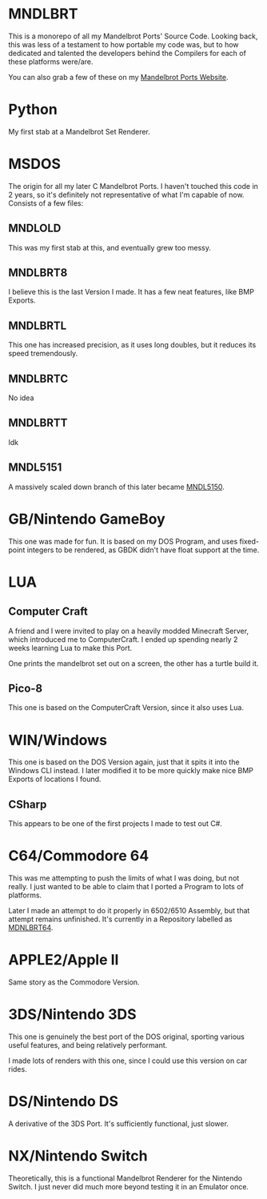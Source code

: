 # MNDLBRT
This is a monorepo of all my Mandelbrot Ports' Source Code.
Looking back, this was less of a testament to how portable my code was, but to how dedicated and talented the developers behind the Compilers for each of these platforms were/are.

You can also grab a few of these on my [Mandelbrot Ports Website](https://pixelbrush.dev/apps/mandelbrotPorts).

# Python
My first stab at a Mandelbrot Set Renderer.

# MSDOS
The origin for all my later C Mandelbrot Ports. I haven't touched this code in 2 years, so it's definitely not representative of what I'm capable of now.
Consists of a few files:
## MNDLOLD
This was my first stab at this, and eventually grew too messy.

## MNDLBRT8
I believe this is the last Version I made. It has a few neat features, like BMP Exports.

## MNDLBRTL
This one has increased precision, as it uses long doubles, but it reduces its speed tremendously.

## MNDLBRTC
No idea

## MNDLBRTT
Idk

## MNDL5151
A massively scaled down branch of this later became [MNDL5150](https://github.com/OfficialPixelBrush/MNDL5150).

# GB/Nintendo GameBoy
This one was made for fun. It is based on my DOS Program, and uses fixed-point integers to be rendered, as GBDK didn't have float support at the time.

# LUA
## Computer Craft
A friend and I were invited to play on a heavily modded Minecraft Server, which introduced me to ComputerCraft. I ended up spending nearly 2 weeks learning Lua to make this Port.

One prints the mandelbrot set out on a screen, the other has a turtle build it.

## Pico-8
This one is based on the ComputerCraft Version, since it also uses Lua.

# WIN/Windows
This one is based on the DOS Version again, just that it spits it into the Windows CLI instead. I later modified it to be more quickly make nice BMP Exports of locations I found.

## CSharp
This appears to be one of the first projects I made to test out C#. 

# C64/Commodore 64
This was me attempting to push the limits of what I was doing, but not really. I just wanted to be able to claim that I ported a Program to lots of platforms. 

Later I made an attempt to do it properly in 6502/6510 Assembly, but that attempt remains unfinished. It's currently in a Repository labelled as [MDNLBRT64](https://github.com/OfficialPixelBrush/MNDLBRT64).

# APPLE2/Apple II
Same story as the Commodore Version.

# 3DS/Nintendo 3DS
This one is genuinely the best port of the DOS original, sporting various useful features, and being relatively performant.

I made lots of renders with this one, since I could use this version on car rides.

# DS/Nintendo DS
A derivative of the 3DS Port. It's sufficiently functional, just slower.

# NX/Nintendo Switch
Theoretically, this is a functional Mandelbrot Renderer for the Nintendo Switch. I just never did much more beyond testing it in an Emulator once.
